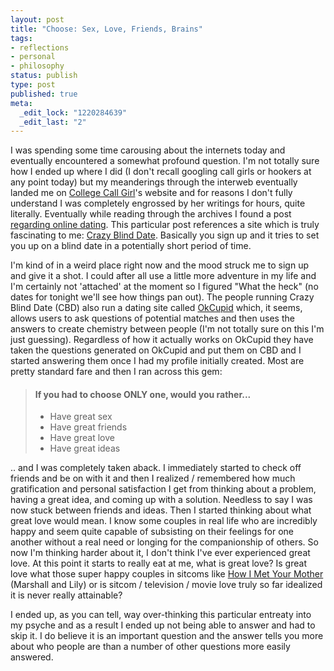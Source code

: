 ```yaml
--- 
layout: post
title: "Choose: Sex, Love, Friends, Brains"
tags: 
- reflections
- personal
- philosophy
status: publish
type: post
published: true
meta: 
  _edit_lock: "1220284639"
  _edit_last: "2"
---
```

I was spending some time carousing about the internets today and eventually encountered a somewhat profound question. I'm not totally sure how I ended up where I did (I don't recall googling call girls or hookers at any point today) but my meanderings through the interweb eventually landed me on <a href="http://collegecallgirl.blogspot.com/" title="College Call Girl">College Call Girl</a>'s website and for reasons I don't fully understand I was completely engrossed by her writings for hours, quite literally. Eventually while reading through the archives I found a post <a href="http://collegecallgirl.blogspot.com/2007/11/crazy-casual-sex.html" title="Confessions of a College Callgirl: Crazy Casual Sex">regarding online dating</a>. This particular post references a site which is truly fascinating to me: <a href="http://nyc.crazyblinddate.com/" title="Crazy Blind Date">Crazy Blind Date</a>. Basically you sign up and it tries to set you up on a blind date in a potentially short period of time.

I'm kind of in a weird place right now and the mood struck me to sign up and give it a shot. I could after all use a little more adventure in my life and I'm certainly not 'attached' at the moment so I figured "What the heck" (no dates for tonight we'll see how things pan out). The people running Crazy Blind Date (CBD) also run a dating site called <a href="http://www.okcupid.com/" title="OkCupid.com">OkCupid</a> which, it seems, allows users to ask questions of potential matches and then uses the answers to create chemistry between people (I'm not totally sure on this I'm just guessing). Regardless of how it actually works on OkCupid they have taken the questions generated on OkCupid and put them on CBD and I started answering them once I had my profile initially created. Most are pretty standard fare and then I ran across this gem:
<blockquote>
<h4>If you had to choose ONLY one, would you rather...</h4>
<ul>
<li>Have great sex</li>
<li>Have great friends</li>
<li>Have great love</li>
<li>Have great ideas</li>
</ul>
</blockquote>
.. and I was completely taken aback. I immediately started to check off friends and be on with it and then I realized / remembered how much gratification and personal satisfaction I get from thinking about a problem, having a great idea, and coming up with a solution. Needless to say I was now stuck between friends and ideas. Then I started thinking about what great love would mean. I know some couples in real life who are incredibly happy and seem quite capable of subsisting on their feelings for one another without a real need or longing for the companionship of others. So now I'm thinking harder about it, I don't think I've ever experienced great love. At this point it starts to really eat at me, what is great love? Is great love what those super happy couples in sitcoms like <a href="http://en.wikipedia.org/wiki/How_i_met_your_mother" title="How I Met Your Mother - Wikipedia">How I Met Your Mother</a> (Marshall and Lily) or is sitcom / television / movie love truly so far idealized it is never really attainable?

I ended up, as you can tell, way over-thinking this particular entreaty into my psyche and as a result I ended up not being able to answer and had to skip it. I do believe it is an important question and the answer tells you more about who people are than a number of other questions more easily answered.
